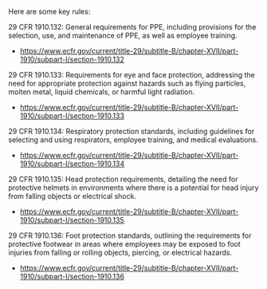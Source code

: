 Here are some key rules:

29 CFR 1910.132: General requirements for PPE, including provisions for the selection, use, and maintenance of PPE, as well as employee training.
* https://www.ecfr.gov/current/title-29/subtitle-B/chapter-XVII/part-1910/subpart-I/section-1910.132


29 CFR 1910.133: Requirements for eye and face protection, addressing the need for appropriate protection against hazards such as flying particles, molten metal, liquid chemicals, or harmful light radiation.
* https://www.ecfr.gov/current/title-29/subtitle-B/chapter-XVII/part-1910/subpart-I/section-1910.133


29 CFR 1910.134: Respiratory protection standards, including guidelines for selecting and using respirators, employee training, and medical evaluations.
* https://www.ecfr.gov/current/title-29/subtitle-B/chapter-XVII/part-1910/subpart-I/section-1910.134


29 CFR 1910.135: Head protection requirements, detailing the need for protective helmets in environments where there is a potential for head injury from falling objects or electrical shock.
* https://www.ecfr.gov/current/title-29/subtitle-B/chapter-XVII/part-1910/subpart-I/section-1910.135


29 CFR 1910.136: Foot protection standards, outlining the requirements for protective footwear in areas where employees may be exposed to foot injuries from falling or rolling objects, piercing, or electrical hazards.
* https://www.ecfr.gov/current/title-29/subtitle-B/chapter-XVII/part-1910/subpart-I/section-1910.136

